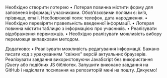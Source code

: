 Необхідно створити лотерею
•	Лотерая повинна містити форму для заповненя інформації учасниками. Обов’язковими полями є: ім’я, прізвище, email. Необовязкові поля: телефон, дата народження. 
•	Необхідно перевіряти правельність введенної інформації.
•	Лотерая повинна містити таблицю з інформацією про учасників.
•	Реалізувати відображення переможців.
•	Необхідно реалізувати можливість вибору переможця випадковим методом.

Додатково:
•	Реалізувати можливість редагування інформації.
Бажано писати код з урахуванням "свіжих" версій актуальних браузерів. 
Реалізувати завдання використовуючи JavaScript без використання jQuery або подібних JS бібліотек.
Запушити виконане завдання на GitHub і надіслати посилання на репозиторій мені на пошту.
Дякуємо!
